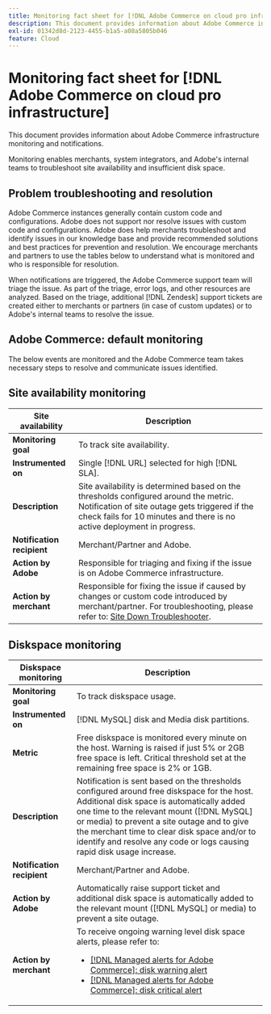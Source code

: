 ```yaml
---
title: Monitoring fact sheet for [!DNL Adobe Commerce on cloud pro infrastructure]
description: This document provides information about Adobe Commerce infrastructure monitoring and notifications.
exl-id: 01342d8d-2123-4455-b1a5-a08a5805b046
feature: Cloud
---
```


# Monitoring fact sheet for [!DNL Adobe Commerce on cloud pro infrastructure]

This document provides information about Adobe Commerce infrastructure monitoring and notifications.

Monitoring enables merchants, system integrators, and Adobe's internal teams to troubleshoot site availability and insufficient disk space.

## Problem troubleshooting and resolution

Adobe Commerce instances generally contain custom code and configurations. Adobe does not support nor resolve issues with custom code and configurations. Adobe does help merchants troubleshoot and identify issues in our knowledge base and provide recommended solutions and best practices for prevention and resolution. We encourage merchants and partners to use the tables below to understand what is monitored and who is responsible for resolution.

When notifications are triggered, the Adobe Commerce support team will triage the issue. As part of the triage, error logs, and other resources are analyzed. Based on the triage, additional [!DNL Zendesk] support tickets are created either to merchants or partners (in case of custom updates) or to Adobe's internal teams to resolve the issue.

## Adobe Commerce: default monitoring

The below events are monitored and the Adobe Commerce team takes necessary steps to resolve and communicate issues identified.

## Site availability monitoring

 |  Site availability  | Description |
 |------------|------------|
 | **Monitoring goal** | To track site availability. |
 | **Instrumented on** | Single [!DNL URL] selected for high [!DNL SLA]. |
 | **Description** | Site availability is determined based on the thresholds configured around the metric. Notification of site outage gets triggered if the check fails for 10 minutes and there is no active deployment in progress.|
 | **Notification recipient** | Merchant/Partner and Adobe. |
 | **Action by Adobe** | Responsible for triaging and fixing if the issue is on Adobe Commerce infrastructure.|
 | **Action by merchant** | Responsible for fixing the issue if caused by changes or custom code introduced by merchant/partner. For troubleshooting, please refer to: [Site Down Troubleshooter](https://experienceleague.adobe.com/docs/commerce-knowledge-base/kb/troubleshooting/site-down-or-unresponsive/magento-site-down-troubleshooter.html). |

## Diskspace monitoring

| Diskspace monitoring    | Description |
|------------|------------|
| **Monitoring goal** |To track diskspace usage.|
| **Instrumented on** | [!DNL MySQL] disk and Media disk partitions.|
| **Metric** | Free diskspace is monitored every minute on the host. Warning is raised if just 5% or 2GB free space is left. Critical threshold set at the remaining free space is 2% or 1GB.|
| **Description** | Notification is sent based on the thresholds configured around free diskspace for the host. Additional disk space is automatically added one time to the relevant mount ([!DNL MySQL] or media) to prevent a site outage and to give the merchant time to clear disk space and/or to identify and resolve any code or logs causing rapid disk usage increase.|
| **Notification recipient** | Merchant/Partner and Adobe. |
| **Action by Adobe** | Automatically raise support ticket and additional disk space is automatically added to the relevant mount ([!DNL MySQL] or media) to prevent a site outage. |
| **Action by merchant** | To receive ongoing warning level disk space alerts, please refer to: <ul><li>[[!DNL Managed alerts for Adobe Commerce]: disk warning alert](https://experienceleague.corp.adobe.com/docs/commerce-operations/tools/managed-alerts-for-adobe-commerce/managed-alerts-for-magento-commerce-disk-warning-alert.html)</li><li>[[!DNL Managed alerts for Adobe Commerce]: disk critical alert](https://experienceleague.corp.adobe.com/docs/commerce-operations/tools/managed-alerts-for-adobe-commerce/managed-alerts-for-magento-commerce-disk-critical-alert.html) </li></ul> |
